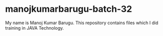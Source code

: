 # manojkumarbarugu-batch-32
My name is Manoj Kumar Barugu. This repository contains files which I did training in JAVA Technology.